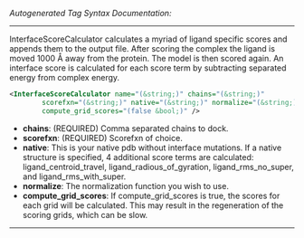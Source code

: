 <!-- THIS IS AN AUTOGENERATED FILE: Don't edit it directly, instead change the schema definition in the code itself. -->

_Autogenerated Tag Syntax Documentation:_

---
InterfaceScoreCalculator calculates a myriad of ligand specific scores and appends them to the output file. After scoring the complex the ligand is moved 1000 Å away from the protein. The model is then scored again. An interface score is calculated for each score term by subtracting separated energy from complex energy.

```xml
<InterfaceScoreCalculator name="(&string;)" chains="(&string;)"
        scorefxn="(&string;)" native="(&string;)" normalize="(&string;)"
        compute_grid_scores="(false &bool;)" />
```

-   **chains**: (REQUIRED) Comma separated chains to dock.
-   **scorefxn**: (REQUIRED) Scorefxn of choice.
-   **native**: This is your native pdb without interface mutations. If a native structure is specified, 4 additional score terms are calculated: ligand_centroid_travel, ligand_radious_of_gyration, ligand_rms_no_super, and ligand_rms_with_super.
-   **normalize**: The normalization function you wish to use.
-   **compute_grid_scores**: If compute_grid_scores is true, the scores for each grid will be calculated. This may result in the regeneration of the scoring grids, which can be slow.

---
